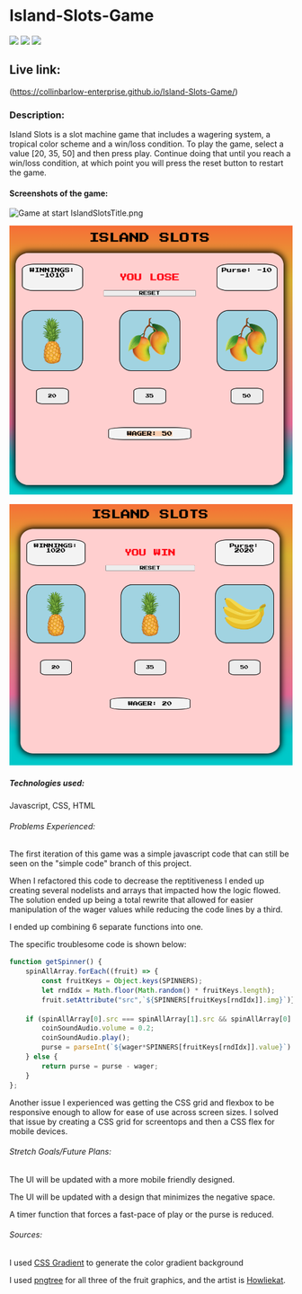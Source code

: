 # Island-Slots-Game
![](https://img.shields.io/badge/HTML-239120?style=for-the-badge&logo=html5&logoColor=white)
![](https://img.shields.io/badge/CSS-239120?&style=for-the-badge&logo=css3&logoColor=white)
![](https://img.shields.io/badge/JavaScript-F7DF1E?style=for-the-badge&logo=javascript&logoColor=black)

## Live link:
(https://collinbarlow-enterprise.github.io/Island-Slots-Game/)

### Description: 
Island Slots is a slot machine game that includes a wagering system, a tropical color scheme and a win/loss condition. To play the game, select a value [20, 35, 50] and then press play. Continue doing that until you reach a win/loss condition, at which point you will press the reset button to restart the game. 

#### Screenshots of the game:
![Game at start IslandSlotsTitle.png](/.../main/screenshots/IslandSlotsTitle.PNG)

![IslandSlotsLoss.png](https://github.com/collinbarlow-enterprise/Island-Slots-Game/blob/main/screenshots/IslandSlotsLoss.PNG)

![Game at win IslandSlotsWin.png](https://github.com/collinbarlow-enterprise/Island-Slots-Game/blob/main/screenshots/IslandSlotsWin.PNG)



##### Technologies used:
Javascript, CSS, HTML

###### Problems Experienced: 
The first iteration of this game was a simple javascript code that can still be seen on the "simple code" branch of this project. 

When I refactored this code to decrease the reptitiveness I ended up creating several nodelists and arrays that impacted how the logic flowed. The solution ended up being a total rewrite that allowed for easier manipulation of the wager values while reducing the code lines by a third. 

I ended up combining 6 separate functions into one.

The specific troublesome code is shown below: 
```js
function getSpinner() {
    spinAllArray.forEach((fruit) => {
        const fruitKeys = Object.keys(SPINNERS);
        let rndIdx = Math.floor(Math.random() * fruitKeys.length);
        fruit.setAttribute("src",`${SPINNERS[fruitKeys[rndIdx]].img}`)});

    if (spinAllArray[0].src === spinAllArray[1].src && spinAllArray[0].src === spinAllArray[2].src) {
        coinSoundAudio.volume = 0.2; 
        coinSoundAudio.play();      
        purse = parseInt(`${wager*SPINNERS[fruitKeys[rndIdx]].value}`) + purse;
    } else {
        return purse = purse - wager;
    }
};
```

Another issue I experienced was getting the CSS grid and flexbox to be responsive enough to allow for ease of use across screen sizes. I solved that issue by creating a CSS grid for screentops and then a CSS flex for mobile devices. 

###### Stretch Goals/Future Plans:
The UI will be updated with a more mobile friendly designed. 

The UI will be updated with a design that minimizes the negative space.  

A timer function that forces a fast-pace of play or the purse is reduced. 

###### Sources:
I used [CSS Gradient](https://cssgradient.io/) to generate the color gradient background 

I used [pngtree](https://pngtree.com/freepng/pineapple-tropical-fruit_5268182.html) for all three of the fruit graphics, and the artist is [Howliekat](https://pngtree.com/howliekat_12244472?type=1).



